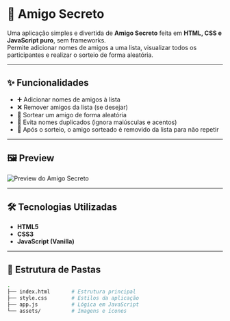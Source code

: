 # 🎁 Amigo Secreto

Uma aplicação simples e divertida de **Amigo Secreto** feita em **HTML, CSS e JavaScript puro**, sem frameworks.  
Permite adicionar nomes de amigos a uma lista, visualizar todos os participantes e realizar o sorteio de forma aleatória.

---

## ✨ Funcionalidades

- ➕ Adicionar nomes de amigos à lista  
- ❌ Remover amigos da lista (se desejar)  
- 🎲 Sortear um amigo de forma aleatória  
- 🚫 Evita nomes duplicados (ignora maiúsculas e acentos)  
- 🔄 Após o sorteio, o amigo sorteado é removido da lista para não repetir  

---

## 🖼️ Preview

![Preview do Amigo Secreto](assets/amigo-secreto.png)

---

## 🛠️ Tecnologias Utilizadas

- **HTML5**
- **CSS3**
- **JavaScript (Vanilla)**

---

## 📂 Estrutura de Pastas

```bash
.
├── index.html       # Estrutura principal
├── style.css        # Estilos da aplicação
├── app.js           # Lógica em JavaScript
└── assets/          # Imagens e ícones
